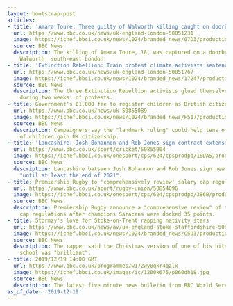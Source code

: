 ```yaml
---
layout: bootstrap-post
articles:
- title: 'Amara Toure: Three guilty of Walworth killing caught on doorbell camera'
  url: https://www.bbc.co.uk/news/uk-england-london-50851231
  image: https://ichef.bbci.co.uk/news/1024/branded_news/07D3/production/_110230020_amara.jpg
  source: BBC News
  description: The killing of Amara Toure, 18, was captured on a doorbell camera in
    Walworth, south-east London.
- title: 'Extinction Rebellion: Train protest climate activists sentenced'
  url: https://www.bbc.co.uk/news/uk-england-london-50851767
  image: https://ichef.bbci.co.uk/news/1024/branded_news/17247/production/_110219749_916de5d5-a0f1-454b-bef2-c90f4177b53c.jpg
  source: BBC News
  description: The three Extinction Rebellion activists glued themselves to a train
    during two weeks' of protests.
- title: Government's £1,000 fee to register children as British citizens ruled 'unlawful'
  url: https://www.bbc.co.uk/news/uk-50855089
  image: https://ichef.bbci.co.uk/news/1024/branded_news/F517/production/_110234726_gettyimages-973359890.jpg
  source: BBC News
  description: Campaigners say the "landmark ruling" could help tens of thousands
    of children gain UK citizenship.
- title: 'Lancashire: Josh Bohannon and Rob Jones sign contract extensions'
  url: https://www.bbc.co.uk/sport/cricket/50855904
  image: https://ichef.bbci.co.uk/onesport/cps/624/cpsprodpb/16DA5/production/_104750639_collage.jpg
  source: BBC News
  description: Lancashire batsmen Josh Bohannon and Rob Jones sign new deals to run
    "until at least the end of 2021".
- title: Premiership Rugby to 'comprehensively review' salary cap regulations
  url: https://www.bbc.co.uk/sport/rugby-union/50854096
  image: https://ichef.bbci.co.uk/onesport/cps/624/cpsprodpb/386B/production/_110234441_gettyimages-1188800634.jpg
  source: BBC News
  description: Premiership Rugby announce a "comprehensive review" of their salary
    cap regulations after champions Saracens were docked 35 points.
- title: Stormzy's love for Stoke-on-Trent rapping nativity stars
  url: https://www.bbc.co.uk/news/av/uk-england-stoke-staffordshire-50855999/stormzy-s-love-for-stoke-on-trent-rapping-nativity-stars
  image: https://ichef.bbci.co.uk/news/1024/branded_news/C5D3/production/_110234605_p07ycqnz.jpg
  source: BBC News
  description: The rapper said the Christmas version of one of his hits by a Stoke-on-Trent
    school was "brilliant".
- title: 2019/12/19 14:00 GMT
  url: https://www.bbc.co.uk/programmes/w172wy0qkr4qzlx
  image: https://ichef.bbci.co.uk/images/ic/1200x675/p060dh18.jpg
  source: BBC News
  description: The latest five minute news bulletin from BBC World Service.
as_of_date: '2019-12-19'
---
```


